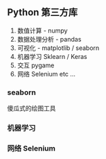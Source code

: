 ## Python 第三方库
1. 数值计算 - numpy
2. 数据处理分析 - pandas
3. 可视化 - matplotlib / seaborn
4. 机器学习 Sklearn / Keras
5. 交互 pygame
6. 网络 Selenium etc ...

### seaborn
傻瓜式的绘图工具

### 机器学习

### 网络 Selenium